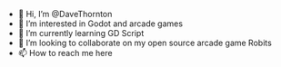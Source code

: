- 👋 Hi, I’m @DaveThornton
- 👀 I’m interested in Godot and arcade games
- 🌱 I’m currently learning GD Script
- 💞️ I’m looking to collaborate on my open source arcade game Robits
- 📫 How to reach me  here

<!---
DaveThornton/DaveThornton is a ✨ special ✨ repository because its `README.md` (this file) appears on your GitHub profile.
You can click the Preview link to take a look at your changes.
--->
